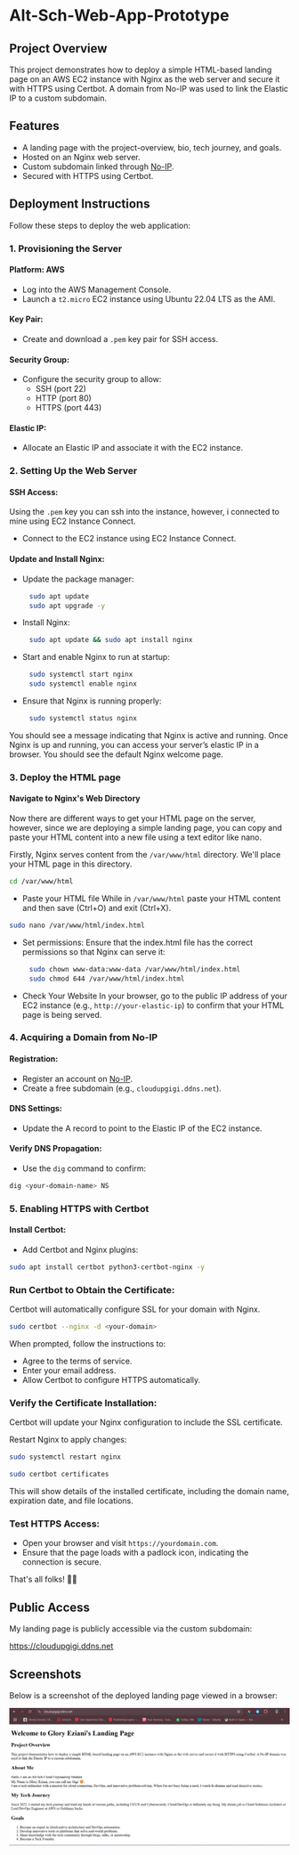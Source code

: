 # Alt-Sch-Web-App-Prototype

## Project Overview  
This project demonstrates how to deploy a simple HTML-based landing page on an AWS EC2 instance with Nginx as the web server and secure it with HTTPS using Certbot. A domain from No-IP was used to link the Elastic IP to a custom subdomain.       

## Features  
- A landing page with the project-overview, bio, tech journey, and goals.  
- Hosted on an Nginx web server.
- Custom subdomain linked through <a href="https://www.noip.com" target="_blank">No-IP</a>.   
- Secured with HTTPS using Certbot.  

## Deployment Instructions  
Follow these steps to deploy the web application:

### 1. **Provisioning the Server**

#### Platform: AWS
- Log into the AWS Management Console.
- Launch a `t2.micro` EC2 instance using Ubuntu 22.04 LTS as the AMI.

#### Key Pair:
- Create and download a `.pem` key pair for SSH access.

#### Security Group:
- Configure the security group to allow:
  - SSH (port 22)
  - HTTP (port 80)
  - HTTPS (port 443)

#### Elastic IP:
- Allocate an Elastic IP and associate it with the EC2 instance.

### 2. **Setting Up the Web Server**

#### SSH Access:
Using the `.pem` key you can ssh into the instance, however, i connected to mine using EC2 Instance Connect.
- Connect to the EC2 instance using EC2 Instance Connect.

#### Update and Install Nginx:
- Update the package manager:
```bash
     sudo apt update
     sudo apt upgrade -y
```
- Install Nginx:
```bash
     sudo apt update && sudo apt install nginx  
```
- Start and enable Nginx to run at startup:
```bash
     sudo systemctl start nginx
     sudo systemctl enable nginx
```
- Ensure that Nginx is running properly:
```bash
     sudo systemctl status nginx
```
You should see a message indicating that Nginx is active and running.
Once Nginx is up and running, you can access your server’s elastic IP in a browser. You should see the default Nginx welcome page.

### 3. **Deploy the HTML page**

#### Navigate to Nginx's Web Directory

Now there are different ways to get your HTML page on the server, however, since we are deploying a simple landing page, you can copy and paste your HTML content into a new file using a text editor like nano.

Firstly, Nginx serves content from the `/var/www/html` directory. We'll place your HTML page in this directory.

```bash
cd /var/www/html
```
- Paste your HTML file
While in `/var/www/html` paste your HTML content and then save (Ctrl+O) and exit (Ctrl+X).
```bash
sudo nano /var/www/html/index.html
```
- Set permissions: Ensure that the index.html file has the correct permissions so that Nginx can serve it:
```bash
     sudo chown www-data:www-data /var/www/html/index.html
     sudo chmod 644 /var/www/html/index.html
```
- Check Your Website
In your browser, go to the public IP address of your EC2 instance (e.g., `http://your-elastic-ip`) to confirm that your HTML page is being served.

### 4. Acquiring a Domain from No-IP

#### Registration:
- Register an account on [No-IP](https://www.noip.com).
- Create a free subdomain (e.g., `cloudupgigi.ddns.net`).

#### DNS Settings:
- Update the A record to point to the Elastic IP of the EC2 instance.

#### Verify DNS Propagation:
- Use the `dig` command to confirm:
```bash
dig <your-domain-name> NS
```

### 5. Enabling HTTPS with Certbot

#### Install Certbot:
- Add Certbot and Nginx plugins:
```bash
sudo apt install certbot python3-certbot-nginx -y
```
### Run Certbot to Obtain the Certificate:

Certbot will automatically configure SSL for your domain with Nginx.
```bash
sudo certbot --nginx -d <your-domain>
```
When prompted, follow the instructions to:
- Agree to the terms of service.
- Enter your email address.
- Allow Certbot to configure HTTPS automatically.

### Verify the Certificate Installation:

Certbot will update your Nginx configuration to include the SSL certificate.

Restart Nginx to apply changes:
```bash
sudo systemctl restart nginx
```
```bash
sudo certbot certificates
```
This will show details of the installed certificate, including the domain name, expiration date, and file locations.

### Test HTTPS Access:

- Open your browser and visit `https://yourdomain.com`.
- Ensure that the page loads with a padlock icon, indicating the connection is secure.

That's all folks! 🙂🎉

## Public Access  
My landing page is publicly accessible via the custom subdomain: 

<a href="https://cloudupgigi.ddns.net" target="_blank">https://cloudupgigi.ddns.net</a>

## Screenshots  
Below is a screenshot of the deployed landing page viewed in a browser:  

![Landing Page Screenshot](screenshots/landing-page.png)  

